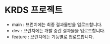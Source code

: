# KRDS 프로젝트

- main :  브런치에는 최종 결과물만을 업로드합니다. 
- dev : 브런치에는 개발 중간 결과물을 업로드합니다. 
- feature : 브런치에는 기능별로 업로드합니다.
